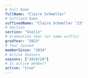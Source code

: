 ```yaml
---
# Full Name
fullName: "Claire Schmeller"
# Suffixed Name
suffixedName: "Claire Schmeller ’23"
# Section
section: "Violin"
# Graduation Year (or name suffix)
gradYear: "2023"
# Year Joined
memberSince: "2019"
# Active Seasons
seasons: ["2019/20"]
# Is active member?
active: "true"
---
```


